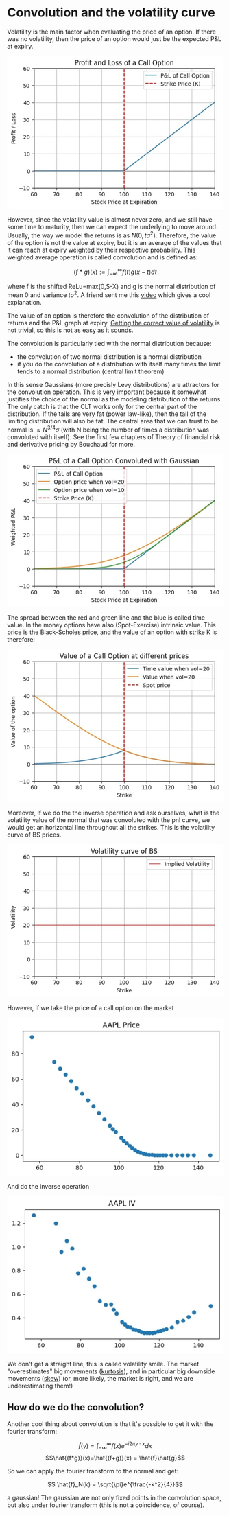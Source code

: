 # Convolution and the volatility curve


Volatility is the main factor when evaluating the price of an option. If there was no volatility, then the price of an option would just be the expected P&L at expiry. 

![P&L call](conv1.jpg)

However, since the volatility value is almost never zero, and we still have some time to maturity, then we can expect the underlying to move around. Usually, the way we model the returns is as $N(0, t\sigma^2)$. Therefore, the value of the option is not the value at expiry, but it is an average of the values that it can reach at expiry weighted by their respective probability. 
This weighted average operation is called convolution and is defined as:

$$(f*g)(x):=\int_{-\infty}^{\infty}f(t)g(x-t)dt   $$

where f is the shifted ReLu=max(0,S-X) and g is the normal distribution of mean 0 and variance $t\sigma^2$. A friend sent me this [video](https://www.youtube.com/watch?v=KuXjwB4LzSA) which gives a cool explanation.

The value of an option is therefore the convolution of the distribution of returns and the P&L graph at expiry. [Getting the correct value of volatility](../volatility/volatility.md) is not trivial, so this is not as easy as it sounds.



The convolution is particularly tied with the normal distribution because:
* the convolution of two normal distribution is a normal distribution
* if you do the convolution of a distribution with itself many times the limit tends to a normal distribution (central limit theorem)

In this sense Gaussians (more precisly Levy distributions) are attractors for the convolution operation. This is very important because it somewhat justifies the choice of the normal as the modeling distribution of the returns. The only catch is that the CLT works only for the central part of the distribution. If the tails are very fat (power law-like), then the tail of the limiting distribution will also be fat. The central area that we can trust to be normal is $\approx N^{3/4}\sigma$ (with N being the number of times a distribution was convoluted with itself). See the first few chapters of Theory of financial risk and derivative pricing by Bouchaud for more.


![P&L call convolution](conv2.jpg)

The spread between the red and green line and the blue is called time value. In the money options have also (Spot-Exercise) intrinsic value. This price is the Black-Scholes price, and the value of an option with strike K is therefore:

![P&L spread convolution](conv3.jpg)

Moreover, if we do the the inverse operation and ask ourselves, what is the volatility value of the normal that was convoluted with the pnl curve, we would get an horizontal line throughout all the strikes. This is the volatility curve of BS prices.

![hline](conv4.jpg)

However, if we take the price of a call option on the market

![callappl](conv5.jpg)

And do the inverse operation

![callappliv](conv6.jpg)

We don't get a straight line, this is called volatility smile. The market "overestimates" big movements ([kurtosis](../kurtosis/kurtosis.md)), and in particular big downside movements ([skew](../skew/skew.md)) (or, more likely, the market is right, and we are underestimating them!)

## How do we do the convolution?

Another cool thing about convolution is that it's possible to get it with the fourier transform:

$$ \hat{f}(y) = \int_{-\infty}^{\infty}f(x)e^{-i2\pi y \cdot x}dx$$
$$\hat{(f*g)}(x)=\hat{(f+g)}(x) = \hat{f}\hat{g}$$

So we can apply the fourier transform to the normal and get:

$$ \hat{f}_N(k) = \sqrt{\pi}e^{\frac{-k^2}{4}}$$

a gaussian! The gaussian are not only fixed points in the convolution space, but also under fourier transform (this is not a coincidence, of course).
